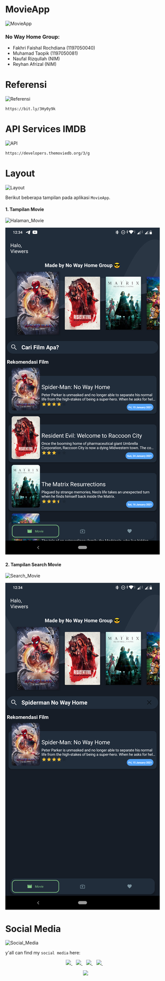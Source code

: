 # MovieApp
![MovieApp](https://img.shields.io/badge/MovieApp-Kelompok-blue)

### No Way Home Group:

- Fakhri Faishal Rochdiana (1197050040)
- Muhamad Taopik (1197050081)
- Naufal Rizqullah (NIM)
- Reyhan Afrizal (NIM)

# Referensi
![Referensi](https://img.shields.io/badge/MovieApp-Referensi-blue)

```
https://bit.ly/3Hy0y9k
```

# API Services IMDB
![API](https://img.shields.io/badge/MovieApp-API-blue)

```
https://developers.themoviedb.org/3/g
```

# Layout
![Layout](https://img.shields.io/badge/MovieApp-Layout-blue)

Berikut beberapa tampilan pada aplikasi `MovieApp`.

<h4>1. Tampilan Movie</h4>

![Halaman_Movie](https://img.shields.io/badge/MovieApp-Halaman%20Movie-red)

![1](images/1.png)

<h4>2. Tampilan Search Movie</h4>

![Search_Movie](https://img.shields.io/badge/MovieApp-Search%20Movie-red)

![2](images/2.png)

# Social Media
![Social_Media](https://img.shields.io/badge/Social-Media-blue)

y'all can find my `social media` here:
 
<p align='center'>
 
 <a href="https://www.facebook.com/mr.94t3z">
  <img src="https://img.shields.io/badge/Facebook-%231877F2.svg?style=for-the-badge&logo=Facebook&logoColor=white" />        
 </a>&nbsp;&nbsp;
 
 <a href="https://www.instagram.com/m.taopik_/">
  <img src="https://img.shields.io/badge/instagram-E4405F?style=for-the-badge&logo=instagram&logoColor=white" /> 
 </a>&nbsp;&nbsp;
 
 <a href="https://www.linkedin.com/in/muhamad-taopik-8b0746174">
  <img src="https://img.shields.io/badge/linkedin-%230077B5.svg?&style=for-the-badge&logo=linkedin&logoColor=white" />
 </a>&nbsp;&nbsp;
 
 <a href="https://twitter.com/mr94t3z">
  <img src="https://img.shields.io/twitter/follow/mr94t3z?color=1DA1F2&logo=twitter&style=for-the-badge" />
 </a>&nbsp;&nbsp;
  
</p>

<p align='center'>
 <a href="#">
  <img src="https://github-readme-stats.vercel.app/api?username=Mr94t3z&show_icons=true&count_private=true&theme=dark" width="350">
 </a>
</p>
